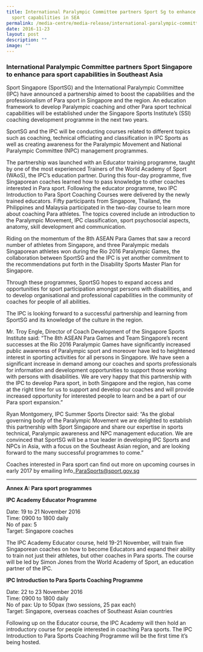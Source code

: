 ```yaml
---
title: International Paralympic Committee partners Sport Sg to enhance para
  sport capabilities in SEA
permalink: /media-centre/media-release/international-paralympic-committee-partners-sport-sg-to-enhance-para/
date: 2016-11-23
layout: post
description: ""
image: ""
---
```

### **International Paralympic Committee partners Sport Singapore to enhance para sport capabilities in Southeast Asia**
Sport Singapore (SportSG) and the International Paralympic Committee (IPC) have announced a partnership aimed to boost the capabilities and the professionalism of Para sport in Singapore and the region. An education framework to develop Paralympic coaching and other Para sport technical capabilities will be established under the Singapore Sports Institute’s (SSI) coaching development programme in the next two years.  
  
SportSG and the IPC will be conducting courses related to different topics such as coaching, technical officiating and classification in IPC Sports as well as creating awareness for the Paralympic Movement and National Paralympic Committee (NPC) management programmes.  
  
The partnership was launched with an Educator training programme, taught by one of the most experienced Trainers of the World Academy of Sport (WAoS), the IPC’s education partner. During this four-day programme, five Singaporean coaches learned how to pass knowledge to other coaches interested in Para sport. Following the educator programme, two IPC Introduction to Para Sport Coaching Courses were delivered by the newly trained educators. Fifty participants from Singapore, Thailand, the Philippines and Malaysia participated in the two-day course to learn more about coaching Para athletes. The topics covered include an introduction to the Paralympic Movement, IPC classification, sport psychosocial aspects, anatomy, skill development and communication.  
  
Riding on the momentum of the 8th ASEAN Para Games that saw a record number of athletes from Singapore, and three Paralympic medals Singaporean athletes won during the Rio 2016 Paralympic Games, the collaboration between SportSG and the IPC is yet another commitment to the recommendations put forth in the Disability Sports Master Plan for Singapore.  
  
Through these programmes, SportSG hopes to expand access and opportunities for sport participation amongst persons with disabilities, and to develop organisational and professional capabilities in the community of coaches for people of all abilities.  
  
The IPC is looking forward to a successful partnership and learning from SportSG and its knowledge of the culture in the region.  
  
Mr. Troy Engle, Director of Coach Development of the Singapore Sports Institute said: “The 8th ASEAN Para Games and Team Singapore’s recent successes at the Rio 2016 Paralympic Games have significantly increased public awareness of Paralympic sport and moreover have led to heightened interest in sporting activities for all persons in Singapore. We have seen a significant increase in demand among our coaches and sports professionals for information and development opportunities to support those working with persons with disabilities. We are very happy that this partnership with the IPC to develop Para sport, in both Singapore and the region, has come at the right time for us to support and develop our coaches and will provide increased opportunity for interested people to learn and be a part of our Para sport expansion.”  
  
Ryan Montgomery, IPC Summer Sports Director said: “As the global governing body of the Paralympic Movement we are delighted to establish this partnership with Sport Singapore and share our expertise in sports technical, Paralympic awareness and NPC management education. We are convinced that SportSG will be a true leader in developing IPC Sports and NPCs in Asia, with a focus on the Southeast Asian region, and are looking forward to the many successful programmes to come.”  
  
Coaches interested in Para sport can find out more on upcoming courses in early 2017 by emailing Info\_ParaSports@sport.gov.sg

---

**Annex A: Para sport programmes**

**IPC Academy Educator Programme**

Date: 19 to 21 November 2016 <br> 
Time: 0900 to 1800 daily <br> 
No of pax: 5  <br>
Target: Singapore coaches

The IPC Academy Educator course, held 19-21 November, will train five Singaporean coaches on how to become Educators and expand their ability to train not just their athletes, but other coaches in Para sports. The course will be led by Simon Jones from the World Academy of Sport, an education partner of the IPC.

**IPC Introduction to Para Sports Coaching Programme**

Date: 22 to 23 November 2016  <br>
Time: 0900 to 1800 daily  <br>
No of pax: Up to 50pax (two sessions, 25 pax each)  <br>
Target: Singapore, overseas coaches of Southeast Asian countries

Following up on the Educator course, the IPC Academy will then hold an introductory course for people interested in coaching Para sports. The IPC Introduction to Para Sports Coaching Programme will be the first time it’s being hosted.